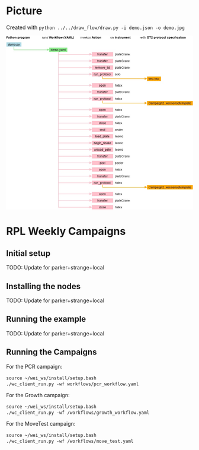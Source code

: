 # Picture

Created with `python ../../draw_flow/draw.py -i demo.json -o demo.jpg`

![application, as drawn by draw.py.](demo.jpg)



# RPL Weekly Campaigns

## Initial setup 

TODO: Update for parker+strange+local

## Installing the nodes

TODO: Update for parker+strange+local


## Running the example

TODO: Update for parker+strange+local


## Running the Campaigns

For the PCR campaign:

```
source ~/wei_ws/install/setup.bash
./wc_client_run.py -wf workflows/pcr_workflow.yaml
```

For the Growth campaign:

```
source ~/wei_ws/install/setup.bash
./wc_client_run.py -wf /workflows/growth_workflow.yaml
```

For the MoveTest campaign:
```
source ~/wei_ws/install/setup.bash
./wc_client_run.py -wf /workflows/move_test.yaml
```


